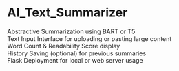 # AI_Text_Summarizer

 Abstractive Summarization using BART or T5
 <br>
 Text Input Interface for uploading or pasting large content
 <br>
 Word Count & Readability Score display
 <br>
 History Saving (optional) for previous summaries
 <br>
 Flask Deployment for local or web server usage

